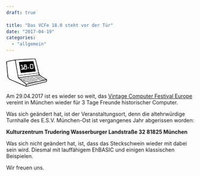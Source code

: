 ```yaml
---
draft: true

title: "Das VCFe 18.0 steht vor der Tür"
date: "2017-04-19"
categories: 
  - "allgemein"
---
```


![vcflogo](images/vcflogo.gif)

Am 29.04.2017 ist es wieder so weit, das [Vintage Computer Festival Europe](http://vcfe.org/) vereint in München wieder für 3 Tage Freunde historischer Computer.

Was sich geändert hat, ist der Veranstaltungsort, denn die altehrwürdige Turnhalle des E.S.V. München-Ost ist vergangenes Jahr abgerissen worden:

**Kulturzentrum Trudering Wasserburger Landstraße 32 81825 München**

Was sich nicht geändert hat, ist, dass das Steckschwein wieder mit dabei sein wird. Diesmal mit lauffähigem EhBASIC und einigen klassischen Beispielen.

Wir freuen uns.
